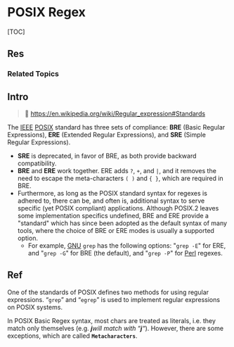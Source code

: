 # POSIX Regex

[TOC]



## Res
### Related Topics




## Intro
> 🔗 https://en.wikipedia.org/wiki/Regular_expression#Standards

The [IEEE](https://en.wikipedia.org/wiki/Institute_of_Electrical_and_Electronics_Engineers "Institute of Electrical and Electronics Engineers") [POSIX](https://en.wikipedia.org/wiki/POSIX "POSIX") standard has three sets of compliance: **BRE** (Basic Regular Expressions), **ERE** (Extended Regular Expressions), and **SRE** (Simple Regular Expressions). 
- **SRE** is deprecated, in favor of BRE, as both provide backward compatibility. 
- **BRE** and **ERE** work together. ERE adds `?`, `+`, and `|`, and it removes the need to escape the meta-characters `( )` and `{ }`, which are required in BRE. 
- Furthermore, as long as the POSIX standard syntax for regexes is adhered to, there can be, and often is, additional syntax to serve specific (yet POSIX compliant) applications. Although POSIX.2 leaves some implementation specifics undefined, BRE and ERE provide a "standard" which has since been adopted as the default syntax of many tools, where the choice of BRE or ERE modes is usually a supported option.
	- For example, [GNU](https://en.wikipedia.org/wiki/GNU "GNU") `grep` has the following options: "`grep -E`" for ERE, and "`grep -G`" for BRE (the default), and "`grep -P`" for [Perl](https://en.wikipedia.org/wiki/Perl "Perl") regexes.



## Ref
[👍 Posix Basic Regular Expressions | GeeksforGeeks]: https://www.geeksforgeeks.org/posix-basic-regular-expressions/

One of the standards of POSIX defines two methods for using regular expressions. “`grep`” and “`egrep`” is used to implement regular expressions on POSIX systems.

In POSIX Basic Regex syntax, most chars are treated as literals, i.e. they match only themselves (e.g. _**j**will match with “**j**“_). However, there are some exceptions, which are called **`Metacharacters`**.


